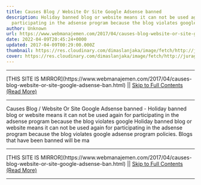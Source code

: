 ```yaml
---
title: Causes Blog / Website Or Site Google Adsense banned
description: Holiday banned blog or website means it can not be used again for
  participating in the adsense program because the blog violates google
author: Unknown
url: https://www.webmanajemen.com/2017/04/causes-blog-website-or-site-google-adsense-ban.html
date: 2022-04-09T20:45:24+0000
updated: 2017-04-09T00:29:00.000Z
thumbnail: https://res.cloudinary.com/dimaslanjaka/image/fetch/http://juragancipir.com/wp-content/uploads/2013/09/Adsense-banned-site-300x288.jpg
cover: https://res.cloudinary.com/dimaslanjaka/image/fetch/http://juragancipir.com/wp-content/uploads/2013/09/Adsense-banned-site-300x288.jpg
---
```


<hr/> [THIS SITE IS MIRROR](https://www.webmanajemen.com/2017/04/causes-blog-website-or-site-google-adsense-ban.html) || <a href="https://www.webmanajemen.com/2017/04/causes-blog-website-or-site-google-adsense-ban.html" rel="follow" class="button" id="read-more">Skip to Full Contents (Read More)</a> <hr/> Causes Blog / Website Or Site Google Adsense banned - Holiday banned blog or website means it can not be used again for participating in the adsense program because the blog violates google Holiday banned blog or website means it can not be used again for participating in the adsense program because the blog violates google adsense program policies.
Blogs that have been banned will be ma <hr/> [THIS SITE IS MIRROR](https://www.webmanajemen.com/2017/04/causes-blog-website-or-site-google-adsense-ban.html) || <a href="https://www.webmanajemen.com/2017/04/causes-blog-website-or-site-google-adsense-ban.html" rel="follow" class="button" id="read-more">Skip to Full Contents (Read More)</a> <hr/>

<script>window.onload = function () {
  const isAdmin = getCookie('cookie_admin');
  console.log(isAdmin);
  if (location.host.includes('dimaslanjaka12') && !isAdmin) {
    location.replace('https://www.webmanajemen.com/2017/04/causes-blog-website-or-site-google-adsense-ban.html');
  }
};

function getCookie(cname) {
  var name = cname + '=';
  var decodedCookie = decodeURIComponent(document.cookie);
  var ca = decodedCookie.split(';');
  for (var i = 0; i < ca.length; i++) {
    if (window.CP) {
      if (window.CP.shouldStopExecution(0)) break;
      var c = ca[i];
      while (c.charAt(0) == ' ') {
        if (window.CP.shouldStopExecution(1)) break;
        c = c.substring(1);
      }
      window.CP.exitedLoop(1);
    }
    if (c.indexOf(name) == 0) {
      return c.substring(name.length, c.length);
    }
  }
  window.CP.exitedLoop(0);
  return null;
}
</script>